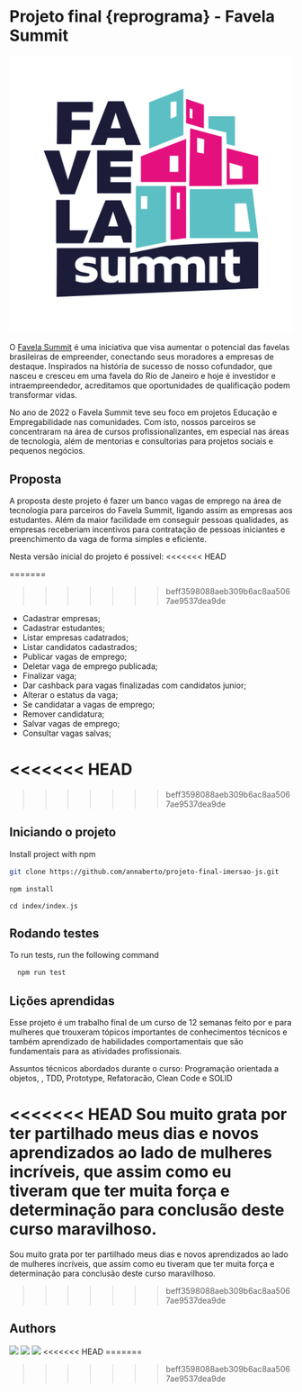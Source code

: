 # Projeto final {reprograma} - Favela Summit

<div align="center">
  <img src="./img/favela-summit.png" alt="favela summit"/>
</div>
<p align="justify">
  
O [Favela Summit](https://favelasummit.com/index) é uma iniciativa que visa aumentar o potencial das favelas brasileiras de empreender, conectando seus moradores a empresas de destaque. Inspirados na história de sucesso de nosso cofundador, que nasceu e cresceu em uma favela do Rio de Janeiro e hoje é investidor e intraempreendedor, acreditamos que oportunidades de qualificação podem transformar vidas.

No ano de 2022 o Favela Summit teve seu foco em projetos Educação e Empregabilidade nas comunidades. Com isto, nossos parceiros se concentraram na área de cursos profissionalizantes, em especial nas áreas de tecnologia, além de mentorias e consultorias para projetos sociais e pequenos negócios.

  </p>
  
## Proposta
A proposta deste projeto é fazer um banco vagas de emprego na área de tecnologia para parceiros do Favela Summit, ligando assim as empresas aos estudantes.  Além da maior facilidade em conseguir pessoas qualidades, as empresas receberiam incentivos para contratação de pessoas iniciantes e preenchimento da vaga de forma simples e eficiente.

Nesta versão inicial do projeto é possivel:
<<<<<<< HEAD

=======

> > > > > > > beff3598088aeb309b6ac8aa5067ae9537dea9de

- Cadastrar empresas;
- Cadastrar estudantes;
- Listar empresas cadatrados;
- Listar candidatos cadastrados;
- Publicar vagas de emprego;
- Deletar vaga de emprego publicada;
- Finalizar vaga;
- Dar cashback para vagas finalizadas com candidatos junior;
- Alterar o estatus da vaga;
- Se candidatar a vagas de emprego;
- Remover candidatura;
- Salvar vagas de emprego;
- Consultar vagas salvas;

# <<<<<<< HEAD

> > > > > > > beff3598088aeb309b6ac8aa5067ae9537dea9de

## Iniciando o projeto

Install project with npm

```bash
git clone https://github.com/annaberto/projeto-final-imersao-js.git
```

```
npm install
```

```
cd index/index.js
```

## Rodando testes

To run tests, run the following command

```bash
  npm run test
```

## Lições aprendidas

Esse projeto é um trabalho final de um curso de 12 semanas feito por e para mulheres que trouxeram tópicos importantes de conhecimentos técnicos e também aprendizado de habilidades comportamentais que são fundamentais para as atividades profissionais.

Assuntos técnicos abordados durante o curso: Programação orientada a objetos, , TDD, Prototype, Refatoracão, Clean Code e SOLID

<<<<<<< HEAD
Sou muito grata por ter partilhado meus dias e novos aprendizados ao lado de mulheres incríveis, que assim como eu tiveram que ter muita força e determinação para conclusão deste curso maravilhoso.
=======
Sou muito grata por ter partilhado meus dias e novos aprendizados ao lado de mulheres incríveis, que assim como eu tiveram que ter muita força e determinação para conclusão deste curso maravilhoso.

> > > > > > > beff3598088aeb309b6ac8aa5067ae9537dea9de

## Authors

<div> 
  <a href="https://www.linkedin.com/in/annaberto" target="_blank"><img src="https://img.shields.io/badge/-LinkedIn-%230077B5?style=for-the-badge&logo=linkedin&logoColor=white" target="_blank"></a>   
  <a href = "https://github.com/annaberto"><img src="https://img.shields.io/badge/GitHub-black?style=for-the-badge&logo=github&logoColor=white" target="_blank"></a>
  <a href = "mailto:raphaelaberto@gmail.com"><img src="https://img.shields.io/badge/Gmail-D14836?style=for-the-badge&logo=gmail&logoColor=white" target="_blank"></a>
<<<<<<< HEAD
=======

> > > > > > > beff3598088aeb309b6ac8aa5067ae9537dea9de
